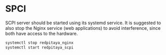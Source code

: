 # SPCI

SCPI server should be started using its systemd service. It is suggested to also stop the Nginx service (web applications) to avoid interference, since both have access to the hardware.
```bash
systemctl stop redpitaya_nginx
systemctl start redpitaya_scpi
```

